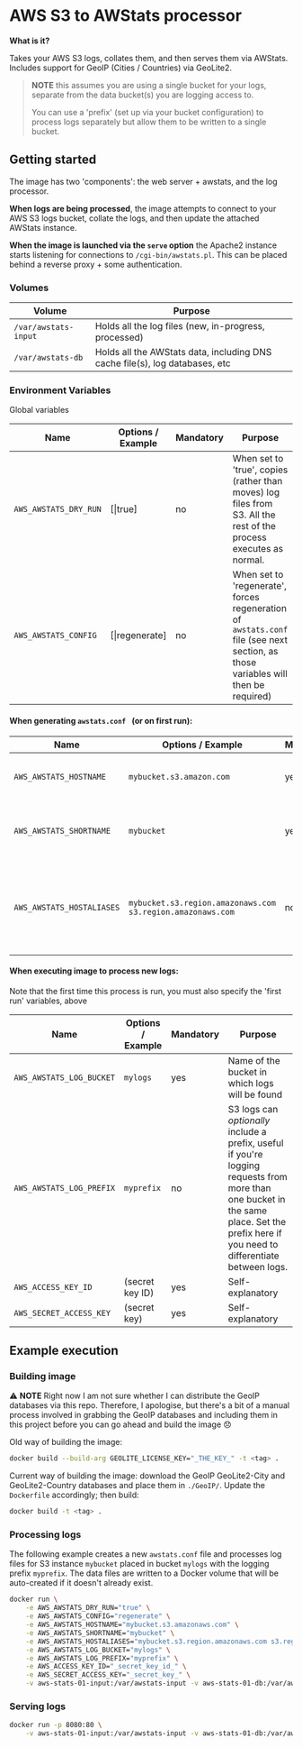 # AWS S3 to AWStats processor

**What is it?**

Takes your AWS S3 logs, collates them, and then serves them via AWStats. Includes support for GeoIP (Cities / Countries) via GeoLite2.

> **NOTE** this assumes you are using a single bucket for your logs, separate from the data bucket(s) you are logging access to.
>
> You can use a 'prefix' (set up via your bucket configuration) to process logs separately but allow them to be written to a single bucket.

## Getting started

The image has two 'components': the web server + awstats, and the log processor.

**When logs are being processed**, the image attempts to connect to your AWS S3 logs bucket, collate the logs, and then update the attached AWStats instance.

**When the image is launched via the `serve` option** the Apache2 instance starts listening for connections to `/cgi-bin/awstats.pl`. This can be placed behind a reverse proxy + some authentication.

### Volumes

| Volume               | Purpose                                                      |
| -------------------- | ------------------------------------------------------------ |
| `/var/awstats-input` | Holds all the log files (new, in-progress, processed)        |
| `/var/awstats-db`    | Holds all the AWStats data, including DNS cache file(s), log databases, etc |

### Environment Variables

Global variables

| Name                  | Options / Example | Mandatory | Purpose                                                      |
| --------------------- | ----------------- | --------- | ------------------------------------------------------------ |
| `AWS_AWSTATS_DRY_RUN` | [\|true]          | no        | When set to 'true', copies (rather than moves) log files from S3. All the rest of the process executes as normal. |
| `AWS_AWSTATS_CONFIG`  | [\|regenerate]    | no        | When set to 'regenerate', forces regeneration of `awstats.conf` file (see next section, as those variables will then be required) |

#### When generating `awstats.conf ` (or on first run):

| Name                      | Options / Example                                          | Mandatory | Purpose                                                      |
| ------------------------- | ---------------------------------------------------------- | --------- | ------------------------------------------------------------ |
| `AWS_AWSTATS_HOSTNAME`    | `mybucket.s3.amazon.com`                                   | yes       | "Main" hostname for requests                                 |
| `AWS_AWSTATS_SHORTNAME`   | `mybucket`                                                 | yes       | Pretty-print the hostname on AWStats                         |
| `AWS_AWSTATS_HOSTALIASES` | `mybucket.s3.region.amazonaws.com s3.region.amazonaws.com` | no        | Space-separated list of all other possible request Host headers |

#### When executing image to process new logs:

Note that the first time this process is run, you must also specify the 'first run' variables, above

| Name                     | Options / Example | Mandatory | Purpose                                                      |
| ------------------------ | ----------------- | --------- | ------------------------------------------------------------ |
| `AWS_AWSTATS_LOG_BUCKET` | `mylogs`          | yes       | Name of the bucket in which logs will be found               |
| `AWS_AWSTATS_LOG_PREFIX` | `myprefix`        | no        | S3 logs can _optionally_ include a prefix, useful if you're logging requests from more than one bucket in the same place. Set the prefix here if you need to differentiate between logs. |
| `AWS_ACCESS_KEY_ID`      | (secret key ID)   | yes       | Self-explanatory                                             |
| `AWS_SECRET_ACCESS_KEY`  | (secret key)      | yes       | Self-explanatory                                             |

## Example execution

### Building image

:warning: **NOTE**​ Right now I am not sure whether I can distribute the GeoIP databases via this repo. Therefore, I apologise, but there's a bit of a manual process involved in grabbing the GeoIP databases and including them in this project before you can go ahead and build the image :disappointed:

Old way of building the image:

```bash
docker build --build-arg GEOLITE_LICENSE_KEY="_THE_KEY_" -t <tag> .
```

Current way of building the image: download the GeoIP GeoLite2-City and GeoLite2-Country databases and place them in `./GeoIP/`. Update the `Dockerfile` accordingly; then build:

```bash
docker build -t <tag> .
```

### Processing logs

The following example creates a new `awstats.conf` file and processes log files for S3 instance `mybucket` placed in bucket `mylogs` with the logging prefix `myprefix`. The data files are written to a Docker volume that will be auto-created if it doesn't already exist.

```bash
docker run \
    -e AWS_AWSTATS_DRY_RUN="true" \
    -e AWS_AWSTATS_CONFIG="regenerate" \
    -e AWS_AWSTATS_HOSTNAME="mybucket.s3.amazonaws.com" \
    -e AWS_AWSTATS_SHORTNAME="mybucket" \
    -e AWS_AWSTATS_HOSTALIASES="mybucket.s3.region.amazonaws.com s3.region.amazonaws.com" \
    -e AWS_AWSTATS_LOG_BUCKET="mylogs" \
    -e AWS_AWSTATS_LOG_PREFIX="myprefix" \
    -e AWS_ACCESS_KEY_ID="_secret_key_id_" \
    -e AWS_SECRET_ACCESS_KEY="_secret_key_" \
    -v aws-stats-01-input:/var/awstats-input -v aws-stats-01-db:/var/awstats-db <tag>
```

### Serving logs

```bash
docker run -p 8080:80 \
    -v aws-stats-01-input:/var/awstats-input -v aws-stats-01-db:/var/awstats-db <tag> serve
```

